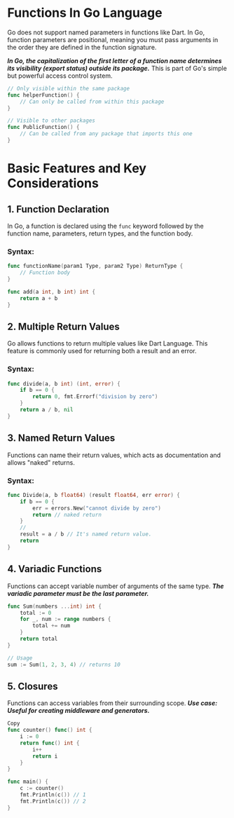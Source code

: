 # Functions In Go Language

Go does not support named parameters in functions like Dart. In Go, function parameters are positional, meaning you must pass arguments in the order they are defined in the function signature.

***In Go, the capitalization of the first letter of a function name determines its visibility (export status) outside its package.*** This is part of Go's simple but powerful access control system.

```go
// Only visible within the same package
func helperFunction() {
    // Can only be called from within this package
}

// Visible to other packages
func PublicFunction() {
    // Can be called from any package that imports this one
}
```


#  Basic Features and Key Considerations

## 1. Function Declaration
In Go, a function is declared using the `func` keyword followed by the function name, parameters, return types, and the function body.
### Syntax:
```go
func functionName(param1 Type, param2 Type) ReturnType {
    // Function body
}

func add(a int, b int) int {
    return a + b
}
```

## 2. Multiple Return Values
Go allows functions to return multiple values like Dart Language. This feature is commonly used for returning both a result and an error.

### Syntax:
```go
func divide(a, b int) (int, error) {
    if b == 0 {
        return 0, fmt.Errorf("division by zero")
    }
    return a / b, nil
}
```

## 3. Named Return Values
Functions can name their return values, which acts as documentation and allows "naked" returns.

### Syntax:
```go
func Divide(a, b float64) (result float64, err error) {
    if b == 0 {
        err = errors.New("cannot divide by zero")
        return // naked return
    }
    // 
    result = a / b // It's named return value.
    return
}
```

## 4. Variadic Functions
Functions can accept variable number of arguments of the same type.
***The variadic parameter must be the last parameter.***

```go
func Sum(numbers ...int) int {
    total := 0
    for _, num := range numbers {
        total += num
    }
    return total
}

// Usage
sum := Sum(1, 2, 3, 4) // returns 10
```

## 5. Closures

Functions can access variables from their surrounding scope.
***Use case: Useful for creating middleware and generators.***

```go
Copy
func counter() func() int {
    i := 0
    return func() int {
        i++
        return i
    }
}

func main() {
    c := counter()
    fmt.Println(c()) // 1
    fmt.Println(c()) // 2
}
```
